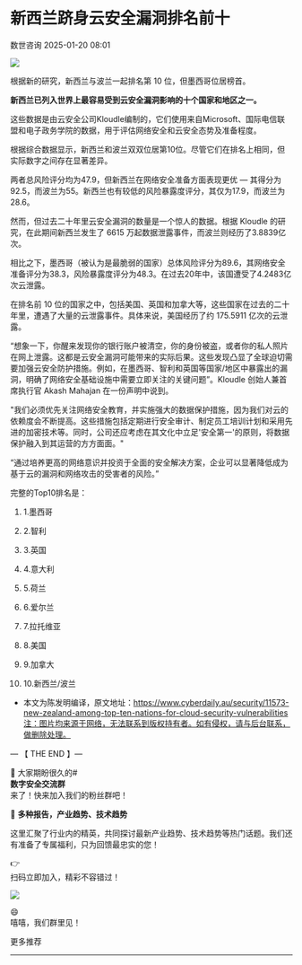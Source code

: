 #  新西兰跻身云安全漏洞排名前十   
 数世咨询   2025-01-20 08:01  
  
![](https://mmbiz.qpic.cn/sz_mmbiz_jpg/Y9btpvDIDqrYZt8I6q945MdkGduYNpAE1NhYtMRuouVQ1icoZIUIOA9ricYq3E224dAzjzr6CA2R01q2MwlJzAfQ/640?wx_fmt=jpeg&from=appmsg "")  
  
根据新的研究，新西兰与波兰一起排名第 10 位，但墨西哥位居榜首。  
  
**新西兰已列入世界上最容易受到云安全漏洞影响的十个国家和地区之一。**  
  
这些数据是由云安全公司Kloudle编制的，它们使用来自Microsoft、国际电信联盟和电子政务学院的数据，用于评估网络安全和云安全态势及准备程度。  
  
根据综合数据显示，新西兰和波兰双双位居第10位。尽管它们在排名上相同，但实际数字之间存在显著差异。  
  
两者总风险评分均为47.9，但新西兰在网络安全准备方面表现更优 — 其得分为92.5，而波兰为55。新西兰也有较低的风险暴露度评分，其仅为17.9，而波兰为28.6。  
  
然而，但过去二十年里云安全漏洞的数量是一个惊人的数据。根据 Kloudle 的研究，在此期间新西兰发生了 6615 万起数据泄露事件，而波兰则经历了3.8839亿次。  
  
相比之下，墨西哥（被认为是最脆弱的国家）总体风险评分为89.6，其网络安全准备评分为38.3，风险暴露度评分为48.3。在过去20年中，该国遭受了4.2483亿次云泄露。  
  
在排名前 10 位的国家之中，包括美国、英国和加拿大等，这些国家在过去的二十年里，遭遇了大量的云泄露事件。具体来说，美国经历了约 175.5911 亿次的云泄露。  
  
“想象一下，你醒来发现你的银行账户被清空，你的身份被盗，或者你的私人照片在网上泄露。这都是云安全漏洞可能带来的实际后果。这些发现凸显了全球迫切需要加强云安全防护措施。例如，在墨西哥、智利和英国等国家/地区中暴露出的漏洞，明确了网络安全基础设施中需要立即关注的关键问题”。Kloudle 创始人兼首席执行官 Akash Mahajan 在一份声明中说到。  
  
"我们必须优先关注网络安全教育，并实施强大的数据保护措施，因为我们对云的依赖度会不断提高。这些措施包括定期进行安全审计、制定员工培训计划和采用先进的加密技术等。同时，公司还应考虑在其文化中立足'安全第一'的原则，将数据保护融入到其运营的方方面面。"  
  
“通过培养更高的网络意识并投资于全面的安全解决方案，企业可以显著降低成为基于云的漏洞和网络攻击的受害者的风险。”  
  
完整的Top10排名是：  
1. 1.墨西哥  
  
1. 2.智利  
  
1. 3.英国  
  
1. 4.意大利  
  
1. 5.荷兰  
  
1. 6.爱尔兰  
  
1. 7.拉托维亚  
  
1. 8.美国  
  
1. 9.加拿大  
  
1. 10.新西兰/波兰  
  
* 本文为陈发明编译，原文地址：https://www.cyberdaily.au/security/11573-new-zealand-among-top-ten-nations-for-cloud-security-vulnerabilities注：图片均来源于网络，无法联系到版权持有者。如有侵权，请与后台联系，做删除处理。  
  
— 【 THE END 】—  
  
🎉 大家期盼很久的#  
**数字安全交流群**  
来了！快来加入我们的粉丝群吧！  
  
🎁 **多种报告，产业趋势、技术趋势**  
  
这里汇聚了行业内的精英，共同探讨最新产业趋势、技术趋势等热门话题。我们还有准备了专属福利，只为回馈最忠实的您！  
  
👉   
扫码立即加入，精彩不容错过！  
  
![](https://mmbiz.qpic.cn/sz_mmbiz_png/Y9btpvDIDqqPJv9p5ibKIhJXQjWHJmSlibSdib80Llfp8mlV0ibf7m47jyaVeGoFeorddtIuxS5liafTJRKHeSdLnaQ/640?wx_fmt=other&from=appmsg&tp=webp&wxfrom=5&wx_lazy=1&wx_co=1 "")  
  
😄  
嘻嘻，我们群里见！  
  
  
更多推荐  
****  
  
  
[](http://mp.weixin.qq.com/s?__biz=MzkxNzA3MTgyNg==&mid=2247514213&idx=1&sn=fa2d0412dbbce05ec48a9df909b7cfd3&chksm=c144cad8f63343ce0f383fc9d885c2c7ddcb3f3871270abea4c274775307858d350f60db3b54&scene=21#wechat_redirect)  
[](https://mp.weixin.qq.com/s?__biz=MzkxNzA3MTgyNg==&mid=2247513339&idx=1&sn=759f859d0cf7dd748d3dd83ce49cf4cc&chksm=c144c646f6334f5017581206b0da2af90d539c921614514e3eb40f6c80d846bece0e6b521067&token=824343009&lang=zh_CN&scene=21#wechat_redirect)  
  
[](https://mp.weixin.qq.com/s?__biz=MzkxNzA3MTgyNg==&mid=2247513359&idx=1&sn=2f3bd51b24862de02cca6078688bafeb&chksm=c144c7b2f6334ea415adac810ce4803cdb3cd5e5ba194ff394b7278ebbb48cc830c8d405427a&token=824343009&lang=zh_CN&scene=21#wechat_redirect)  
  
[](https://mp.weixin.qq.com/s?__biz=MzkxNzA3MTgyNg==&mid=2247514185&idx=1&sn=8015c07a68a5e2b6074efd2c77f20085&scene=21#wechat_redirect)  
  
[](https://mp.weixin.qq.com/s?__biz=MzkxNzA3MTgyNg==&mid=2247514336&idx=1&sn=e69b1126e86ab2c59c8ca8e315637031&scene=21#wechat_redirect)  
  
[](https://mp.weixin.qq.com/s?__biz=MzkxNzA3MTgyNg==&mid=2247530968&idx=1&sn=3d712e23b322ad37cee46d27adb08ed0&scene=21#wechat_redirect)  
  
[](https://mp.weixin.qq.com/s?__biz=MzkxNzA3MTgyNg==&mid=2247512642&idx=1&sn=019eaa76285fa13f997dd4b2f58d6d2d&scene=21#wechat_redirect)  
  
[](https://mp.weixin.qq.com/s?__biz=MzkxNzA3MTgyNg==&mid=2247515942&idx=1&sn=bc9ba104b8eb1c0e914d90c8c9a34542&scene=21#wechat_redirect)  
  
[](https://mp.weixin.qq.com/s?__biz=MzkxNzA3MTgyNg==&mid=2247532302&idx=1&sn=2c6afc5d39c89c86f79020099ea44baa&scene=21#wechat_redirect)  
  
[](https://mp.weixin.qq.com/s?__biz=MzkxNzA3MTgyNg==&mid=2247512372&idx=1&sn=5d06a830f00953a0ab75157fc023ae56&scene=21#wechat_redirect)  
  
[](https://mp.weixin.qq.com/s?__biz=MzkxNzA3MTgyNg==&mid=2247534345&idx=1&sn=56523a8457ad7bd50325c480026e9ab9&scene=21#wechat_redirect)  
  
  
  
